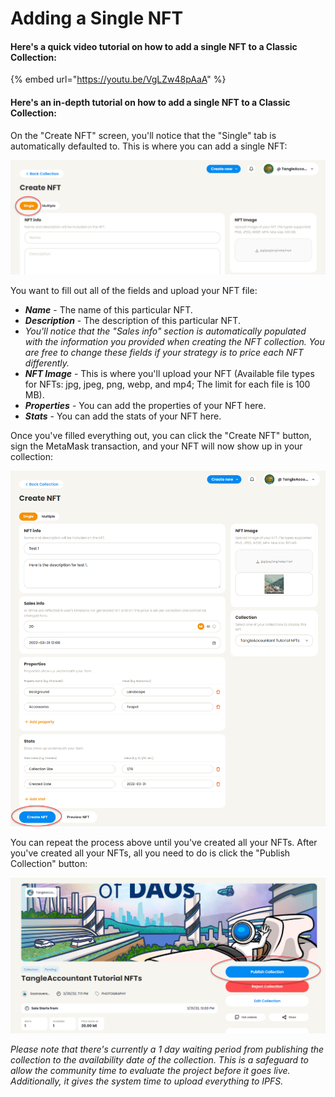 # Adding a Single NFT

#### Here's a quick video tutorial on how to add a single NFT to a Classic Collection:

{% embed url="https://youtu.be/VgLZw48pAaA" %}



#### **Here's an in-depth tutorial on how to add a single NFT to a Classic Collection:**

On the "Create NFT" screen, you'll notice that the "Single" tab is automatically defaulted to. This is where you can add a single NFT:

![](<../../../.gitbook/assets/image (33) (1) (1) (1).png>)

You want to fill out all of the fields and upload your NFT file:

* _**Name**_ - The name of this particular NFT.
* _**Description**_ - The description of this particular NFT.
* _You'll notice that the "Sales info" section is automatically populated with the information you provided when creating the NFT collection. You are free to change these fields if your strategy is to price each NFT differently._
* _**NFT Image**_ - This is where you'll upload your NFT (Available file types for NFTs: jpg, jpeg, png, webp, and mp4; The limit for each file is 100 MB).
* _**Properties**_ - You can add the properties of your NFT here.
* _**Stats**_ - You can add the stats of your NFT here.

Once you've filled everything out, you can click the "Create NFT" button, sign the MetaMask transaction, and your NFT will now show up in your collection:

![](<../../../.gitbook/assets/image (22) (1) (1).png>)

You can repeat the process above until you've created all your NFTs. After you've created all your NFTs, all you need to do is click the "Publish Collection" button:

![](<../../../.gitbook/assets/image (27) (1) (1) (1).png>)

_Please note that there's currently a 1 day waiting period from publishing the collection to the availability date of the collection. This is a safeguard to allow the community time to evaluate the project before it goes live. Additionally, it gives the system time to upload everything to IPFS._
